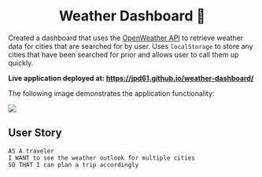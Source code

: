 <h1 align="center">Weather Dashboard 👋</h1>

Created a dashboard that uses the [OpenWeather API](https://openweathermap.org/api) to retrieve weather data for cities that are searched for by user. Uses `localStorage` to store any cities that have been searched for prior and allows user to call them up quickly.  


**Live application deployed at: https://jpd61.github.io/weather-dashboard/**  

The following image demonstrates the application functionality:

<img src="./screenshot.PNG">  


## User Story

```
AS A traveler
I WANT to see the weather outlook for multiple cities
SO THAT I can plan a trip accordingly
```